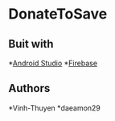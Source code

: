 # DonateToSave

## Buit with

*[Android Studio](https://developer.android.com/studio/)
*[Firebase](https://firebase.google.com/?gclid=CjwKCAjw7MzkBRAGEiwAkOXexMf32P0lLEAu5Ji-VYwlwgFG_ZD0HWL8crZeCs4V8S9CfRHVUNuVKRoCwjAQAvD_BwE)

## Authors
*Vinh-Thuyen
*daeamon29
